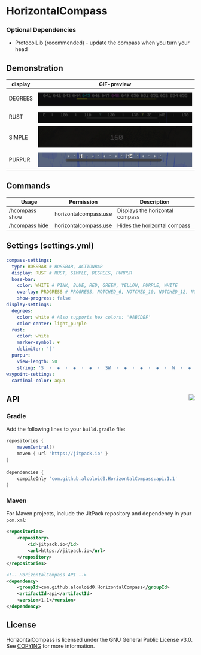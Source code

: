 # HorizontalCompass

### Optional Dependencies

- ProtocolLib (recommended) - update the compass when you turn your head

## Demonstration

| display |         GIF-preview         |
|---------|:---------------------------:|
| DEGREES | ![](readme-src/degrees.gif) |
| RUST    |  ![](readme-src/rust.gif)   |
| SIMPLE  | ![](readme-src/simple.gif)  |
| PURPUR  | ![](readme-src/purpur.gif)  |

## Commands

| Usage          | Permission            | Description                     |
|----------------|-----------------------|---------------------------------|
| /hcompass show | horizontalcompass.use | Displays the horizontal compass |
| /hcompass hide | horizontalcompass.use | Hides the horizontal compass    |


## Settings (settings.yml)

```yaml
compass-settings:
  type: BOSSBAR # BOSSBAR, ACTIONBAR
  display: RUST # RUST, SIMPLE, DEGREES, PURPUR
  boss-bar:
    color: WHITE # PINK, BLUE, RED, GREEN, YELLOW, PURPLE, WHITE
    overlay: PROGRESS # PROGRESS, NOTCHED_6, NOTCHED_10, NOTCHED_12, NOTCHED_20
    show-progress: false
display-settings:
  degrees:
    color: white # Also supports hex colors: '#ABCDEF'
    color-center: light_purple
  rust:
    color: white
    marker-symbol: ▼
    delimiter: '|'
  purpur:
    view-length: 50
    string: 'S  ·  ◈  ·  ◈  ·  ◈  ·  SW  ·  ◈  ·  ◈  ·  ◈  ·  W  ·  ◈  ·  ◈  ·  ◈  ·  NW  ·  ◈  ·  ◈  ·  ◈  ·  N  ·  ◈  ·  ◈  ·  ◈  ·  NE  ·  ◈  ·  ◈  ·  ◈  ·  E  ·  ◈  ·  ◈  ·  ◈  ·  SE  ·  ◈  ·  ◈  ·  ◈  ·  '
waypoint-settings:
  cardinal-color: aqua
```

## API <img align="right" src="https://jitpack.io/v/alcoloid0/HorizontalCompass.svg" />

### Gradle

Add the following lines to your `build.gradle` file:

```groovy
repositories {
    mavenCentral()
    maven { url 'https://jitpack.io' }
}

dependencies {
    compileOnly 'com.github.alcoloid0.HorizontalCompass:api:1.1'
}
```

### Maven

For Maven projects, include the JitPack repository and dependency in your `pom.xml`:

```xml
<repositories>
    <repository>
        <id>jitpack.io</id>
        <url>https://jitpack.io</url>
    </repository>
</repositories>
```

```xml
<!-- HorizontalCompass API -->
<dependency>
    <groupId>com.github.alcoloid0.HorizontalCompass</groupId>
    <artifactId>api</artifactId>
    <version>1.1</version>
</dependency>
```

## License

HorizontalCompass is licensed under the GNU General Public License v3.0. See [COPYING](COPYING) for more information.
